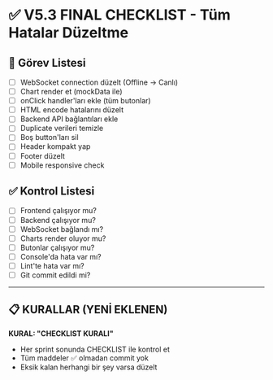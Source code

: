 # ✅ V5.3 FINAL CHECKLIST - Tüm Hatalar Düzeltme

## 🎯 Görev Listesi

- [ ] WebSocket connection düzelt (Offline → Canlı)
- [ ] Chart render et (mockData ile)
- [ ] onClick handler'ları ekle (tüm butonlar)
- [ ] HTML encode hatalarını düzelt
- [ ] Backend API bağlantıları ekle
- [ ] Duplicate verileri temizle
- [ ] Boş button'ları sil
- [ ] Header kompakt yap
- [ ] Footer düzelt
- [ ] Mobile responsive check

## ✅ Kontrol Listesi

- [ ] Frontend çalışıyor mu?
- [ ] Backend çalışıyor mu?
- [ ] WebSocket bağlandı mı?
- [ ] Charts render oluyor mu?
- [ ] Butonlar çalışıyor mu?
- [ ] Console'da hata var mı?
- [ ] Lint'te hata var mı?
- [ ] Git commit edildi mi?

---

## 📋 KURALLAR (YENİ EKLENEN)

**KURAL: "CHECKLIST KURALI"**
- Her sprint sonunda CHECKLIST ile kontrol et
- Tüm maddeler ✅ olmadan commit yok
- Eksik kalan herhangi bir şey varsa düzelt

